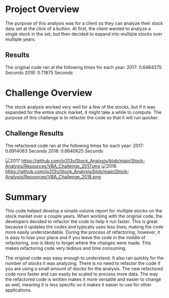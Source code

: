 # Project Overview
The purpose of this analysis was for a client so they can analyze their stock data set at the click of a button. At first, the client wanted to analyze a single stock in the set, but then decided to expand into multiple stocks over multiple years. 

## Results
The original code ran at the following times for each year:
2017: 0.6484375 Seconds
2018: 0.71875 Seconds


# Challenge Overview
The stock analysis worked very well for a few of the stocks, but if it was expanded for the entire stock market, it might take a while to compute. The purpose of this challenge is to refactor the code so that it will run quicker.

## Challenge Results
The refactored code ran at the following times for each year:
2017: 0.6914063 Seconds
2018: 0.6640625 Seconds

![2017](VBA_Challenge_2017.png) https://github.com/jo313y/Stock_Analysis/blob/main/Stock-Analysis/Resources/VBA_Challenge_2017.png
![2018](VBA_Challenge_2018.png) https://github.com/jo313y/Stock_Analysis/blob/main/Stock-Analysis/Resources/VBA_Challenge_2018.png

# Summary

This code helped develop a simple volume report for multiple stocks on the stock market over a couple years. When working with the original code, the developers decided to refactor the code to help it run faster. This is great because it updates the codes and typically uses less lines, making the code more easily understandable. During the process of refactoring, however, it is easy to lose your place and if you leave the code in the middle of refactoring, one is likely to forget where the changes were made. This makes refactoring code very tedious and time consuming. 

The original code was easy enough to understand. It also ran quickly for the number of stocks it was analyzing. There is no need to refactor the code if you are using a small amount of stocks for the analysis. The new refactored code runs faster and can easily be scaled to process more data. The way the refactored code is written makes it more versatile and easier to change as well, meaning it is less specific so it makes it easier to use for other applications.


